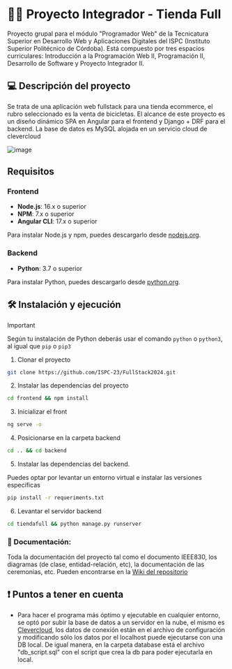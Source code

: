 # 🚴‍♀️ Proyecto Integrador - Tienda Full

Proyecto grupal para el módulo "Programador Web" de la Tecnicatura Superior en Desarrollo Web y Aplicaciones Digitales del ISPC (Instituto Superior Politécnico de Córdoba). Está compuesto por tres espacios curriculares: Introducción a la Programación Web II, Programación II, Desarrollo de Software y Proyecto Integrador II.


## 💻 Descripción del proyecto 

Se trata de una aplicación web fullstack para una tienda ecommerce, el rubro seleccionado es la venta de bicicletas. El alcance de este proyecto es un diseño dinámico SPA en Angular para el frontend y Django + DRF para el backend. La base de datos es MySQL alojada en un servicio cloud de clevercloud

![image](https://github.com/fedekrenn/tiendafull-ispc/assets/90353038/d045f1bb-7729-4db7-b924-063e4309cdf0)

## Requisitos

### Frontend

- **Node.js**: 16.x o superior
- **NPM**: 7.x o superior
- **Angular CLI**: 17.x o superior

Para instalar Node.js y npm, puedes descargarlo desde [nodejs.org](https://nodejs.org/).

### Backend

- **Python**: 3.7 o superior

Para instalar Python, puedes descargarlo desde [python.org](https://www.python.org/).

## 🛠 Instalación y ejecución

> [!IMPORTANT]
Según tu instalación de Python deberás usar el comando `python` o `python3`, al igual que `pip` o `pip3`

1. Clonar el proyecto

```bash
git clone https://github.com/ISPC-23/FullStack2024.git
```

2. Instalar las dependencias del proyecto

```bash
cd frontend && npm install
```

3. Inicializar el front

```bash
ng serve -o
```

4. Posicionarse en la carpeta backend

```bash
cd .. && cd backend
```

5. Instalar las dependencias del backend.

Puedes optar por levantar un entorno virtual e instalar las versiones específicas

```bash
pip install -r requeriments.txt
```

6. Levantar el servidor backend

```bash
cd tiendafull && python manage.py runserver
```


### 📃 Documentación:

Toda la documentación del proyecto tal como el documento IEEE830, los diagramas (de clase, entidad-relación, etc), la documentación de las ceremonias, etc. Pueden encontrarse en la  [Wiki del repositorio](https://github.com/ISPC-23/FullStack2024/wiki)

## ❗ Puntos a tener en cuenta

- Para hacer el programa más óptimo y ejecutable en cualquier entorno, se optó por subir la base de datos a un servidor en la nube, el mismo es [Clevercloud](https://www.clever-cloud.com/), los datos de conexión están en el archivo de configuración y modificando sólo los datos por el localhost puede ejecutarse con una DB local. De igual manera, en la carpeta database está el archivo "db_script.sql" con el script que crea la db para poder ejecutarla en local.

